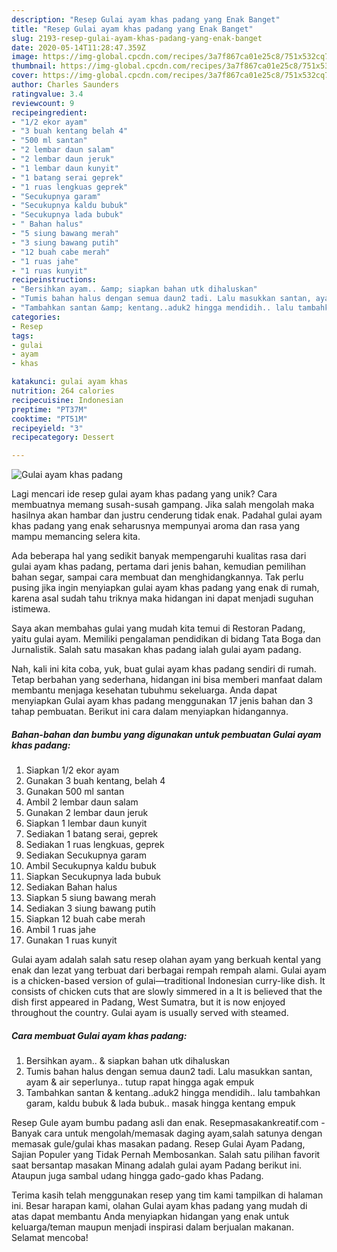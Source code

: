 ```yaml
---
description: "Resep Gulai ayam khas padang yang Enak Banget"
title: "Resep Gulai ayam khas padang yang Enak Banget"
slug: 2193-resep-gulai-ayam-khas-padang-yang-enak-banget
date: 2020-05-14T11:28:47.359Z
image: https://img-global.cpcdn.com/recipes/3a7f867ca01e25c8/751x532cq70/gulai-ayam-khas-padang-foto-resep-utama.jpg
thumbnail: https://img-global.cpcdn.com/recipes/3a7f867ca01e25c8/751x532cq70/gulai-ayam-khas-padang-foto-resep-utama.jpg
cover: https://img-global.cpcdn.com/recipes/3a7f867ca01e25c8/751x532cq70/gulai-ayam-khas-padang-foto-resep-utama.jpg
author: Charles Saunders
ratingvalue: 3.4
reviewcount: 9
recipeingredient:
- "1/2 ekor ayam"
- "3 buah kentang belah 4"
- "500 ml santan"
- "2 lembar daun salam"
- "2 lembar daun jeruk"
- "1 lembar daun kunyit"
- "1 batang serai geprek"
- "1 ruas lengkuas geprek"
- "Secukupnya garam"
- "Secukupnya kaldu bubuk"
- "Secukupnya lada bubuk"
- " Bahan halus"
- "5 siung bawang merah"
- "3 siung bawang putih"
- "12 buah cabe merah"
- "1 ruas jahe"
- "1 ruas kunyit"
recipeinstructions:
- "Bersihkan ayam.. &amp; siapkan bahan utk dihaluskan"
- "Tumis bahan halus dengan semua daun2 tadi. Lalu masukkan santan, ayam &amp; air seperlunya.. tutup rapat hingga agak empuk"
- "Tambahkan santan &amp; kentang..aduk2 hingga mendidih.. lalu tambahkan garam, kaldu bubuk &amp; lada bubuk.. masak hingga kentang empuk"
categories:
- Resep
tags:
- gulai
- ayam
- khas

katakunci: gulai ayam khas 
nutrition: 264 calories
recipecuisine: Indonesian
preptime: "PT37M"
cooktime: "PT51M"
recipeyield: "3"
recipecategory: Dessert

---
```



![Gulai ayam khas padang](https://img-global.cpcdn.com/recipes/3a7f867ca01e25c8/751x532cq70/gulai-ayam-khas-padang-foto-resep-utama.jpg)

Lagi mencari ide resep gulai ayam khas padang yang unik? Cara membuatnya memang susah-susah gampang. Jika salah mengolah maka hasilnya akan hambar dan justru cenderung tidak enak. Padahal gulai ayam khas padang yang enak seharusnya mempunyai aroma dan rasa yang mampu memancing selera kita.

Ada beberapa hal yang sedikit banyak mempengaruhi kualitas rasa dari gulai ayam khas padang, pertama dari jenis bahan, kemudian pemilihan bahan segar, sampai cara membuat dan menghidangkannya. Tak perlu pusing jika ingin menyiapkan gulai ayam khas padang yang enak di rumah, karena asal sudah tahu triknya maka hidangan ini dapat menjadi suguhan istimewa.

Saya akan membahas gulai yang mudah kita temui di Restoran Padang, yaitu gulai ayam. Memiliki pengalaman pendidikan di bidang Tata Boga dan Jurnalistik. Salah satu masakan khas padang ialah gulai ayam padang.


Nah, kali ini kita coba, yuk, buat gulai ayam khas padang sendiri di rumah. Tetap berbahan yang sederhana, hidangan ini bisa memberi manfaat dalam membantu menjaga kesehatan tubuhmu sekeluarga. Anda dapat menyiapkan Gulai ayam khas padang menggunakan 17 jenis bahan dan 3 tahap pembuatan. Berikut ini cara dalam menyiapkan hidangannya.

<!--inarticleads1-->

##### Bahan-bahan dan bumbu yang digunakan untuk pembuatan Gulai ayam khas padang:

1. Siapkan 1/2 ekor ayam
1. Gunakan 3 buah kentang, belah 4
1. Gunakan 500 ml santan
1. Ambil 2 lembar daun salam
1. Gunakan 2 lembar daun jeruk
1. Siapkan 1 lembar daun kunyit
1. Sediakan 1 batang serai, geprek
1. Sediakan 1 ruas lengkuas, geprek
1. Sediakan Secukupnya garam
1. Ambil Secukupnya kaldu bubuk
1. Siapkan Secukupnya lada bubuk
1. Sediakan  Bahan halus
1. Siapkan 5 siung bawang merah
1. Sediakan 3 siung bawang putih
1. Siapkan 12 buah cabe merah
1. Ambil 1 ruas jahe
1. Gunakan 1 ruas kunyit


Gulai ayam adalah salah satu resep olahan ayam yang berkuah kental yang enak dan lezat yang terbuat dari berbagai rempah rempah alami. Gulai ayam is a chicken-based version of gulai—traditional Indonesian curry-like dish. It consists of chicken cuts that are slowly simmered in a It is believed that the dish first appeared in Padang, West Sumatra, but it is now enjoyed throughout the country. Gulai ayam is usually served with steamed. 

<!--inarticleads2-->

##### Cara membuat Gulai ayam khas padang:

1. Bersihkan ayam.. &amp; siapkan bahan utk dihaluskan
1. Tumis bahan halus dengan semua daun2 tadi. Lalu masukkan santan, ayam &amp; air seperlunya.. tutup rapat hingga agak empuk
1. Tambahkan santan &amp; kentang..aduk2 hingga mendidih.. lalu tambahkan garam, kaldu bubuk &amp; lada bubuk.. masak hingga kentang empuk


Resep Gule ayam bumbu padang asli dan enak. Resepmasakankreatif.com - Banyak cara untuk mengolah/memasak daging ayam,salah satunya dengan memasak gule/gulai khas masakan padang. Resep Gulai Ayam Padang, Sajian Populer yang Tidak Pernah Membosankan. Salah satu pilihan favorit saat bersantap masakan Minang adalah gulai ayam Padang berikut ini. Ataupun juga sambal udang hingga gado-gado khas Padang. 

Terima kasih telah menggunakan resep yang tim kami tampilkan di halaman ini. Besar harapan kami, olahan Gulai ayam khas padang yang mudah di atas dapat membantu Anda menyiapkan hidangan yang enak untuk keluarga/teman maupun menjadi inspirasi dalam berjualan makanan. Selamat mencoba!
